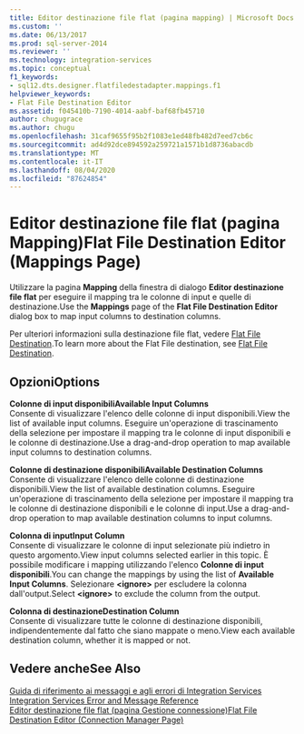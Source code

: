 ```yaml
---
title: Editor destinazione file flat (pagina mapping) | Microsoft Docs
ms.custom: ''
ms.date: 06/13/2017
ms.prod: sql-server-2014
ms.reviewer: ''
ms.technology: integration-services
ms.topic: conceptual
f1_keywords:
- sql12.dts.designer.flatfiledestadapter.mappings.f1
helpviewer_keywords:
- Flat File Destination Editor
ms.assetid: f045410b-7190-4014-aabf-baf68fb45710
author: chugugrace
ms.author: chugu
ms.openlocfilehash: 31caf9655f95b2f1083e1ed48fb482d7eed7cb6c
ms.sourcegitcommit: ad4d92dce894592a259721a1571b1d8736abacdb
ms.translationtype: MT
ms.contentlocale: it-IT
ms.lasthandoff: 08/04/2020
ms.locfileid: "87624854"
---
```

# <a name="flat-file-destination-editor-mappings-page"></a><span data-ttu-id="48515-102">Editor destinazione file flat (pagina Mapping)</span><span class="sxs-lookup"><span data-stu-id="48515-102">Flat File Destination Editor (Mappings Page)</span></span>
  <span data-ttu-id="48515-103">Utilizzare la pagina **Mapping** della finestra di dialogo **Editor destinazione file flat** per eseguire il mapping tra le colonne di input e quelle di destinazione.</span><span class="sxs-lookup"><span data-stu-id="48515-103">Use the **Mappings** page of the **Flat File Destination Editor** dialog box to map input columns to destination columns.</span></span>  
  
 <span data-ttu-id="48515-104">Per ulteriori informazioni sulla destinazione file flat, vedere [Flat File Destination](data-flow/flat-file-destination.md).</span><span class="sxs-lookup"><span data-stu-id="48515-104">To learn more about the Flat File destination, see [Flat File Destination](data-flow/flat-file-destination.md).</span></span>  
  
## <a name="options"></a><span data-ttu-id="48515-105">Opzioni</span><span class="sxs-lookup"><span data-stu-id="48515-105">Options</span></span>  
 <span data-ttu-id="48515-106">**Colonne di input disponibili**</span><span class="sxs-lookup"><span data-stu-id="48515-106">**Available Input Columns**</span></span>  
 <span data-ttu-id="48515-107">Consente di visualizzare l'elenco delle colonne di input disponibili.</span><span class="sxs-lookup"><span data-stu-id="48515-107">View the list of available input columns.</span></span> <span data-ttu-id="48515-108">Eseguire un'operazione di trascinamento della selezione per impostare il mapping tra le colonne di input disponibili e le colonne di destinazione.</span><span class="sxs-lookup"><span data-stu-id="48515-108">Use a drag-and-drop operation to map available input columns to destination columns.</span></span>  
  
 <span data-ttu-id="48515-109">**Colonne di destinazione disponibili**</span><span class="sxs-lookup"><span data-stu-id="48515-109">**Available Destination Columns**</span></span>  
 <span data-ttu-id="48515-110">Consente di visualizzare l'elenco delle colonne di destinazione disponibili.</span><span class="sxs-lookup"><span data-stu-id="48515-110">View the list of available destination columns.</span></span> <span data-ttu-id="48515-111">Eseguire un'operazione di trascinamento della selezione per impostare il mapping tra le colonne di destinazione disponibili e le colonne di input.</span><span class="sxs-lookup"><span data-stu-id="48515-111">Use a drag-and-drop operation to map available destination columns to input columns.</span></span>  
  
 <span data-ttu-id="48515-112">**Colonna di input**</span><span class="sxs-lookup"><span data-stu-id="48515-112">**Input Column**</span></span>  
 <span data-ttu-id="48515-113">Consente di visualizzare le colonne di input selezionate più indietro in questo argomento.</span><span class="sxs-lookup"><span data-stu-id="48515-113">View input columns selected earlier in this topic.</span></span> <span data-ttu-id="48515-114">È possibile modificare i mapping utilizzando l'elenco **Colonne di input disponibili**.</span><span class="sxs-lookup"><span data-stu-id="48515-114">You can change the mappings by using the list of **Available Input Columns**.</span></span> <span data-ttu-id="48515-115">Selezionare **\<ignore>** per escludere la colonna dall'output.</span><span class="sxs-lookup"><span data-stu-id="48515-115">Select **\<ignore>** to exclude the column from the output.</span></span>  
  
 <span data-ttu-id="48515-116">**Colonna di destinazione**</span><span class="sxs-lookup"><span data-stu-id="48515-116">**Destination Column**</span></span>  
 <span data-ttu-id="48515-117">Consente di visualizzare tutte le colonne di destinazione disponibili, indipendentemente dal fatto che siano mappate o meno.</span><span class="sxs-lookup"><span data-stu-id="48515-117">View each available destination column, whether it is mapped or not.</span></span>  
  
## <a name="see-also"></a><span data-ttu-id="48515-118">Vedere anche</span><span class="sxs-lookup"><span data-stu-id="48515-118">See Also</span></span>  
 <span data-ttu-id="48515-119">[Guida di riferimento ai messaggi e agli errori di Integration Services](../../2014/integration-services/integration-services-error-and-message-reference.md) </span><span class="sxs-lookup"><span data-stu-id="48515-119">[Integration Services Error and Message Reference](../../2014/integration-services/integration-services-error-and-message-reference.md) </span></span>  
 [<span data-ttu-id="48515-120">Editor destinazione file flat &#40;pagina Gestione connessione&#41;</span><span class="sxs-lookup"><span data-stu-id="48515-120">Flat File Destination Editor &#40;Connection Manager Page&#41;</span></span>](../../2014/integration-services/flat-file-destination-editor-connection-manager-page.md)  
  
  
